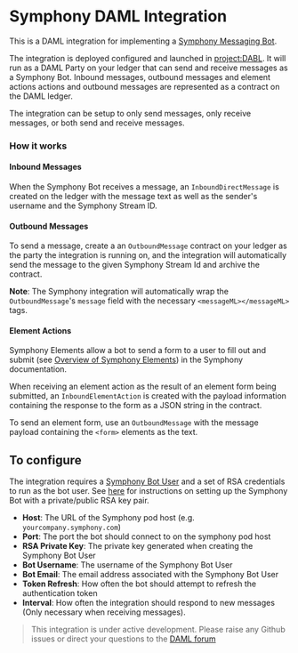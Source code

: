 # Symphony DAML Integration

This is a DAML integration for implementing a [Symphony Messaging Bot](https://developers.symphony.com/symphony-developer/docs/overview-of-bots).

The integration is deployed configured and launched in [project:DABL](https://www.projectdabl.com). It will run as a DAML Party on your ledger that can send and receive messages as a Symphony Bot. Inbound messages, outbound messages and element actions actions and outbound messages are represented as a contract on the DAML ledger.

The integration can be setup to only send messages, only receive messages, or both send and receive messages.

### How it works
#### Inbound Messages
When the Symphony Bot receives a message, an `InboundDirectMessage` is created on the ledger with the message text as well as the sender's username and the Symphony Stream ID.

#### Outbound Messages
To send a message, create a an `OutboundMessage` contract on your ledger as the party the integration is running on, and the integration will automatically send the message to the given Symphony Stream Id and archive the contract.

**Note**: The Symphony integration will automatically wrap the `OutboundMessage`'s `message` field with the necessary `<messageML></messageML>` tags.

#### Element Actions
Symphony Elements allow a bot to send a form to a user to fill out and submit (see [Overview of Symphony Elements](https://developers.symphony.com/symphony-developer/docs/overview-of-symphony-elements)) in the Symphony documentation.

When receiving an element action as the result of an element form being submitted, an `InboundElementAction` is created with the payload information containing the response to the form as a JSON string in the contract.

To send an element form, use an `OutboundMessage` with the message payload containing the `<form>` elements as the text.

## To configure

The integration requires a [Symphony Bot User](https://developers.symphony.com/symphony-developer/docs/create-a-bot-user) and a set of RSA credentials to run as the bot user. See [here](https://developers.symphony.com/symphony-developer/docs/rsa-bot-authentication-workflow) for instructions on setting up the Symphony Bot with a private/public RSA key pair.

- **Host**: The URL of the Symphony pod host (e.g. `yourcompany.symphony.com`)
- **Port**: The port the bot should connect to on the symphony pod host
- **RSA Private Key**: The private key generated when creating the Symphony Bot User
- **Bot Username**: The username of the Symphony Bot User
- **Bot Email**: The email address associated with the Symphony Bot User
- **Token Refresh**: How often the bot should attempt to refresh the authentication token
- **Interval**: How often the integration should respond to new messages (Only necessary when receiving messages).

> This integration is under active development. Please raise any Github issues or direct your questions to the [DAML forum](https://discuss.daml.com/)
